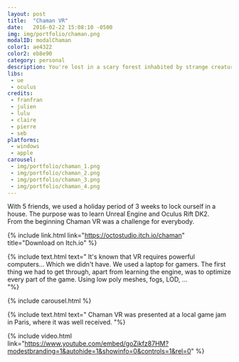 ```yaml
---
layout: post
title:  "Chaman VR"
date:   2016-02-22 15:08:10 -0500
img: img/portfolio/chaman.png
modalID: modalChaman
color1: ae4322
color2: eb8e90
category: personal
description: You're lost in a scary forest inhabited by strange creatures. The night is coming, you should follow the lights...
libs:
 - ue
 - oculus
credits:
 - franfran
 - julien
 - lulu
 - claire
 - pierre
 - seb
platforms:
 - windows
 - apple
carousel:
 - img/portfolio/chaman_1.png
 - img/portfolio/chaman_2.png
 - img/portfolio/chaman_3.png
 - img/portfolio/chaman_4.png
---
```

With 5 friends, we used a holiday period of 3 weeks to lock ourself in a house. The purpose was to learn Unreal Engine and Oculus Rift DK2.<br/>
From the beginning Chaman VR was a challenge for everybody.

{% include link.html link="https://octostudio.itch.io/chaman" title="Download on Itch.io" %}

{% include text.html text="
   It's known that VR requires powerful computers... Which we didn't have. We used a laptop for gamers. The first thing we had to get through, apart from learning the engine, was to optimize every part of the game. Using low poly meshes, fogs, LOD, ...<br/>
"%}

{% include carousel.html %}

{% include text.html text="
 Chaman VR was presented at a local game jam in Paris, where it was well received.
"%}

{% include video.html link="https://www.youtube.com/embed/goZikfz87HM?modestbranding=1&autohide=1&showinfo=0&controls=1&rel=0" %}
